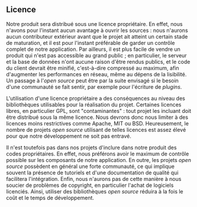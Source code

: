 ## Licence

Notre produit sera distribué sous une licence propriétaire. En effet, nous n'avons pour l'instant aucun avantage à ouvrir les sources : nous n'aurons aucun contributeur extérieur avant que le projet ait atteint un certain stade de maturation, et il est pour l'instant préférable de garder un contrôle complet de notre application. Par ailleurs, il est plus facile de vendre un produit qui n'est pas accessible au grand public ; en particulier, le serveur et la base de données n'ont aucune raison d'être rendus publics, et le code du client devrait être minifié, c'est-à-dire compressé au maximum, afin d'augmenter les performances en réseau, même au dépens de la lisibilité. Un passage à l'*open source* peut être par la suite envisagé si le besoin d'une communauté se fait sentir, par exemple pour l'écriture de *plugins*.

L'utilisation d'une licence propriétaire a des conséquences au niveau des bibliothèques utilisables pour la réalisation du projet. Certaines licences libres, en particulier GPL, sont "contaminantes" : tout projet les incluant doit être distribué sous la même licence. Nous devrons donc nous limiter à des licences moins restrictives comme Apache, MIT ou BSD. Heureusement, le nombre de projets *open source* utilisant de telles licences est assez élevé pour que notre développement ne soit pas entravé.

Il n'est toutefois pas dans nos projets d'inclure dans notre produit des codes propriétaires. En effet, nous préférons avoir le maximum de contrôle possible sur les composants de notre application. En outre, les projets *open source* possèdent en général une forte communauté, ce qui implique souvent la présence de tutoriels et d'une documentation de qualité qui facilitera l'intégration. Enfin, nous n'aurons pas de cette manière à nous soucier de problèmes de copyright, en particulier l'achat de logiciels licenciés. Ainsi, utiliser des bibliothèques *open source* réduira à la fois le coût et le temps de développement.

